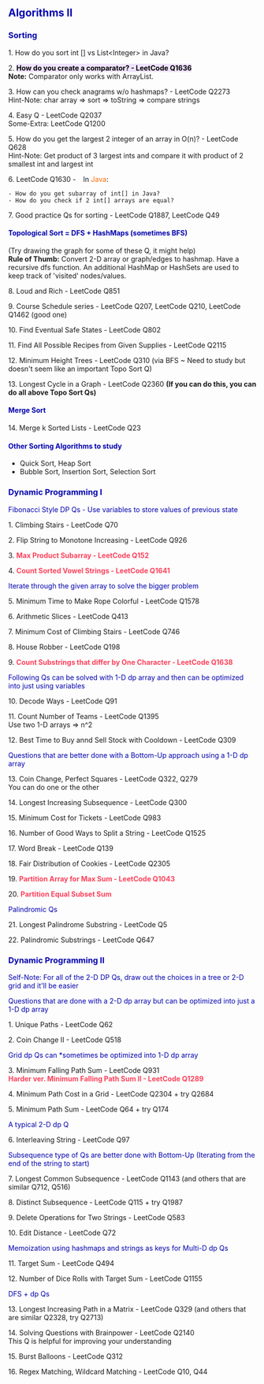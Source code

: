 <h2 style="color:#0303ad">Algorithms II</h2>

<h3 style="color:#0303ad">Sorting</h3>

1\. How do you sort int \[\] vs List\<Integer\> in Java?

2\. <mark style="background-color:#efe3ff"><strong>How do you create a comparator? - LeetCode Q1636</strong></mark>
<br>**Note:** Comparator only works with ArrayList. 

3\. How can you check anagrams w/o hashmaps? - LeetCode Q2273
<br>Hint-Note: char array => sort => toString => compare strings

4\. Easy Q - LeetCode Q2037
<br> Some-Extra: LeetCode Q1200

5\. How do you get the largest 2 integer of an array in O(n)? - LeetCode Q628
<br>Hint-Note: Get product of 3 largest ints and compare it with product of 2 smallest int and largest int

6\. LeetCode Q1630 - &ensp; In <span style="color:#fc6b03">Java</span>:

    - How do you get subarray of int[] in Java?
    - How do you check if 2 int[] arrays are equal?

7\. Good practice Qs for sorting - LeetCode Q1887, LeetCode Q49

<h4 style="color:#0303ad">Topological Sort = DFS + HashMaps (sometimes BFS)</h4>

(Try drawing the graph for some of these Q, it might help)
<br> **Rule of Thumb:** Convert 2-D array or graph/edges to hashmap. Have a recursive dfs function. An additional HashMap or HashSets are used to keep track of 'visited' nodes/values.

8\. Loud and Rich - LeetCode Q851

9\. Course Schedule series - LeetCode Q207, LeetCode Q210, LeetCode Q1462 (good one)

10\. Find Eventual Safe States - LeetCode Q802

11\. Find All Possible Recipes from Given Supplies - LeetCode Q2115

12\. Minimum Height Trees - LeetCode Q310 (via BFS ~ Need to study but doesn't seem like an important Topo Sort Q)

13\. Longest Cycle in a Graph - LeetCode Q2360 **(If you can do this, you can do all above Topo Sort Qs)**

<h4 style="color:#0303ad">Merge Sort</h4>

14\. Merge k Sorted Lists - LeetCode Q23

<h4 style="color:#0303ad">Other Sorting Algorithms to study</h4>

- Quick Sort, Heap Sort
- Bubble Sort, Insertion Sort, Selection Sort


<h3 style="color:#0303ad">Dynamic Programming I</h3>

<p style="color:#0303ad">Fibonacci Style DP Qs - Use variables to store values of previous state</p>

1\. Climbing Stairs - LeetCode Q70

2\. Flip String to Monotone Increasing - LeetCode Q926

3\. <strong style="color:#fc425b">Max Product Subarray - LeetCode Q152</strong>

4\. <strong style="color:#fc425b">Count Sorted Vowel Strings - LeetCode Q1641</strong>

<p style="color:#0303ad">Iterate through the given array to solve the bigger problem</p>

5\. Minimum Time to Make Rope Colorful - LeetCode Q1578

6\. Arithmetic Slices - LeetCode Q413

7\. Minimum Cost of Climbing Stairs - LeetCode Q746

8\. House Robber - LeetCode Q198

9\. <strong style="color:#fc425b">Count Substrings that differ by One Character - LeetCode Q1638</strong>

<p style="color:#0303ad">Following Qs can be solved with 1-D dp array and then can be optimized into just using variables</p>

10\. Decode Ways - LeetCode Q91

11\. Count Number of Teams - LeetCode Q1395 
<br><a>Use two 1-D arrays => n^2</a>

12\. Best Time to Buy annd Sell Stock with Cooldown - LeetCode Q309

<p style="color:#0303ad">Questions that are better done with a Bottom-Up approach using a 1-D dp array</p>

13\. Coin Change, Perfect Squares - LeetCode Q322, Q279
<br><a>You can do one or the other</a>

14\. Longest Increasing Subsequence - LeetCode Q300

15\. Minimum Cost for Tickets - LeetCode Q983

16\. Number of Good Ways to Split a String - LeetCode Q1525

17\. Word Break - LeetCode Q139

18\. Fair Distribution of Cookies - LeetCode Q2305

19\. <strong style="color:#fc425b">Partition Array for Max Sum - LeetCode Q1043</strong>

20\. <strong style="color:#fc425b">Partition Equal Subset Sum</strong>

<p style="color:#0303ad">Palindromic Qs</p>

21\. Longest Palindrome Substring - LeetCode Q5

22\. Palindromic Substrings - LeetCode Q647

<h3 style="color:#0303ad">Dynamic Programming II</h3>

<p style="color:#0303ad">Self-Note: For all of the 2-D DP Qs, draw out the choices in a tree or 2-D grid and it'll be easier</p>

<p style="color:#0303ad">Questions that are done with a 2-D dp array but can be optimized into just a 1-D dp array</p>

1\. Unique Paths - LeetCode Q62

2\. Coin Change II - LeetCode Q518

<p style="color:#0303ad">Grid dp Qs can *sometimes be optimized into 1-D dp array</p>

3\. Minimum Falling Path Sum - LeetCode Q931
<br><strong style="color:#fc425b">Harder ver. Minimum Falling Path Sum II - LeetCode Q1289</strong>

4\. Minimum Path Cost in a Grid - LeetCode Q2304 + try Q2684

5\. Minimum Path Sum - LeetCode Q64 + try Q174

<p style="color:#0303ad">A typical 2-D dp Q</p>

6\. Interleaving String - LeetCode Q97

<p style="color:#0303ad">Subsequence type of Qs are better done with Bottom-Up (Iterating from the end of the string to start)</p>

7\. Longest Common Subsequence - LeetCode Q1143 (and others that are similar Q712, Q516)

8\. Distinct Subsequence - LeetCode Q115 + try Q1987

9\. Delete Operations for Two Strings - LeetCode Q583

10\. Edit Distance - LeetCode Q72

<p style="color:#0303ad">Memoization using hashmaps and strings as keys for Multi-D dp Qs</p>

11\. Target Sum - LeetCode Q494

12\. Number of Dice Rolls with Target Sum - LeetCode Q1155

<p style="color:#0303ad">DFS + dp Qs</p>

13\. Longest Increasing Path in a Matrix - LeetCode Q329 (and others that are similar Q2328, try Q2713)

14\. Solving Questions with Brainpower - LeetCode Q2140
<br><a>This Q is helpful for improving your understanding</a>

15\. Burst Balloons - LeetCode Q312

16\. Regex Matching, Wildcard Matching - LeetCode Q10, Q44

